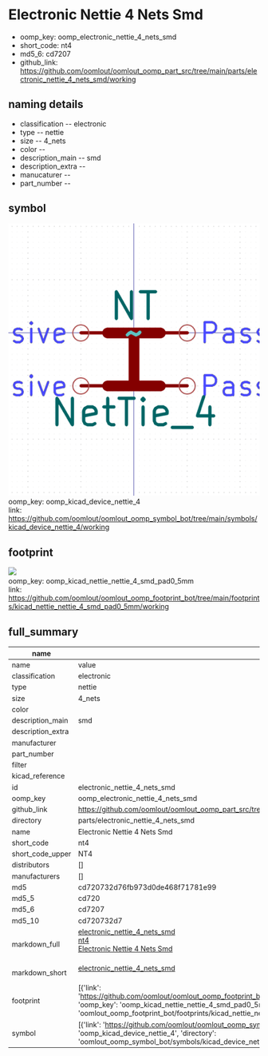 # Electronic Nettie 4 Nets Smd

  
* oomp_key: oomp_electronic_nettie_4_nets_smd 
* short_code: nt4
* md5_6: cd7207  
* github_link: https://github.com/oomlout/oomlout_oomp_part_src/tree/main/parts/electronic_nettie_4_nets_smd/working  
## naming details
* classification -- electronic
* type -- nettie
* size -- 4_nets
* color -- 
* description_main -- smd
* description_extra -- 
* manucaturer -- 
* part_number -- 



## symbol

![](symbol/0/working/working_600.png)  
oomp_key: oomp_kicad_device_nettie_4  
link: https://github.com/oomlout/oomlout_oomp_symbol_bot/tree/main/symbols/kicad_device_nettie_4/working  

## footprint

![](footprint/0/working/working_600.png)  
oomp_key: oomp_kicad_nettie_nettie_4_smd_pad0_5mm  
link: https://github.com/oomlout/oomlout_oomp_footprint_bot/tree/main/footprints/kicad_nettie_nettie_4_smd_pad0_5mm/working  

## full_summary
| name | value | 
| --- | --- | 
| name | value | 
| classification | electronic | 
| type | nettie | 
| size | 4_nets | 
| color |  | 
| description_main | smd | 
| description_extra |  | 
| manufacturer |  | 
| part_number |  | 
| filter |  | 
| kicad_reference |  | 
| id | electronic_nettie_4_nets_smd | 
| oomp_key | oomp_electronic_nettie_4_nets_smd | 
| github_link | https://github.com/oomlout/oomlout_oomp_part_src/tree/main/parts/electronic_nettie_4_nets_smd/working | 
| directory | parts/electronic_nettie_4_nets_smd | 
| name | Electronic Nettie 4 Nets Smd | 
| short_code | nt4 | 
| short_code_upper | NT4 | 
| distributors | [] | 
| manufacturers | [] | 
| md5 | cd720732d76fb973d0de468f71781e99 | 
| md5_5 | cd720 | 
| md5_6 | cd7207 | 
| md5_10 | cd720732d7 | 
| markdown_full | [electronic_nettie_4_nets_smd](https://github.com/oomlout/oomlout_oomp_part_src/tree/main/parts/electronic_nettie_4_nets_smd/working)<br>[nt4](https://github.com/oomlout/oomlout_oomp_part_src/tree/main/parts/electronic_nettie_4_nets_smd/working)<br>[Electronic Nettie 4 Nets Smd](https://github.com/oomlout/oomlout_oomp_part_src/tree/main/parts/electronic_nettie_4_nets_smd/working)<br><br> | 
| markdown_short | [electronic_nettie_4_nets_smd](https://github.com/oomlout/oomlout_oomp_part_src/tree/main/parts/electronic_nettie_4_nets_smd/working)<br><br> | 
| footprint | [{'link': 'https://github.com/oomlout/oomlout_oomp_footprint_bot/tree/main/foootprntss/kicad_nettie_nettie_4_smd_pad0_5mm', 'oomp_key': 'oomp_kicad_nettie_nettie_4_smd_pad0_5mm', 'directory': 'oomlout_oomp_footprint_bot/footprints/kicad_nettie_nettie_4_smd_pad0_5mm//working/working.kicad_mod'}] | 
| symbol | [{'link': 'https://github.com/oomlout/oomlout_oomp_symbol_bot/tree/main/symbols/kicad_device_nettie_4', 'oomp_key': 'oomp_kicad_device_nettie_4', 'directory': 'oomlout_oomp_symbol_bot/symbols/kicad_device_nettie_4//working/working.kicad_sym'}] | 
